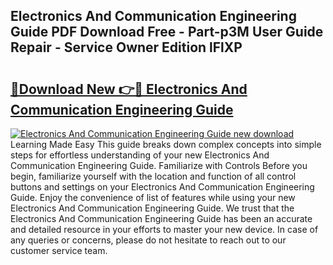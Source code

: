 ## Electronics And Communication Engineering Guide PDF Download Free - Part-p3M User Guide Repair - Service Owner Edition lFlXP

# <h2><a href="http://bc5476.oget.top/?id=Electronics+And+Communication+Engineering+Guide">🔗Download New 👉🔴 Electronics And Communication Engineering Guide</a></h2>

[![Electronics And Communication Engineering Guide new download](https://i.imgur.com/5g1atiW.png)](http://bc5476.oget.top/?id=Electronics+And+Communication+Engineering+Guide)
Learning Made Easy This guide breaks down complex concepts into simple steps for effortless understanding of your new Electronics And Communication Engineering Guide. Familiarize with Controls Before you begin, familiarize yourself with the location and function of all control buttons and settings on your Electronics And Communication Engineering Guide. Enjoy the convenience of list of features while using your new Electronics And Communication Engineering Guide. We trust that the Electronics And Communication Engineering Guide has been an accurate and detailed resource in your efforts to master your new device. In case of any queries or concerns, please do not hesitate to reach out to our customer service team.
